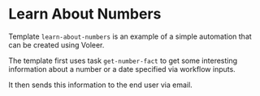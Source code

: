 # Learn About Numbers

Template `learn-about-numbers` is an example of a simple automation that can be created using Voleer.

The template first uses task `get-number-fact` to get some interesting information about a number or a date specified via workflow inputs.

It then sends this information to the end user via email.
